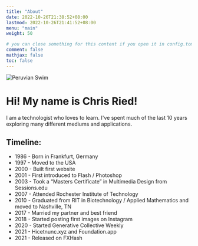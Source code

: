 ```yaml
---
title: "About"
date: 2022-10-26T21:38:52+08:00
lastmod: 2022-10-26T21:41:52+08:00
menu: "main"
weight: 50

# you can close something for this content if you open it in config.toml.
comment: false
mathjax: false
toc: false
---
```



![Peruvian Swim](https://www.dropbox.com/s/u1cscd50rcnoo7c/river_chris.jpg?raw=1)

# Hi! My name is Chris Ried! 

I am a technologist who loves to learn. I've spent much of the last 10 years exploring many different mediums and applications. 


## Timeline: 

* 1986 - Born in Frankfurt, Germany 
* 1997 - Moved to the USA 
* 2000 - Built first website
* 2001 - First introduced to Flash / Photoshop 
* 2003 - Took a “Masters Certificate” in Multimedia Design from Sessions.edu 
* 2007 - Attended Rochester Institute of Technology 
* 2010 - Graduated from RIT in Biotechnology / Applied Mathematics and moved to Nashville, TN 
* 2017 - Married my partner and best friend  
* 2018 - Started posting first images on Instagram 
* 2020 - Started Generative Collective Weekly 
* 2021 - Hicetnunc.xyz and Foundation.app 
* 2021 - Released on FXHash 

